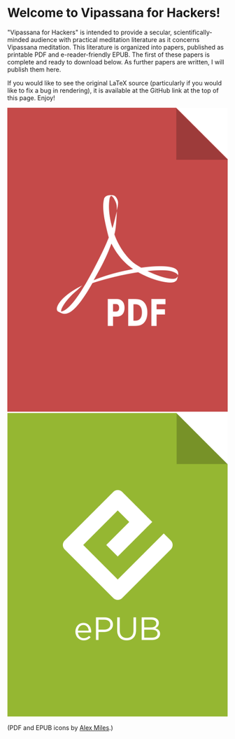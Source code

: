 
# Welcome to Vipassana for Hackers!

"Vipassana for Hackers" is intended to provide a secular, scientifically-minded audience with practical meditation literature as it concerns Vipassana meditation. This literature is organized into papers, published as printable PDF and e-reader-friendly EPUB. The first of these papers is complete and ready to download below. As further papers are written, I will publish them here.

If you would like to see the original LaTeX source (particularly if you would like to fix a bug in rendering), it is available at the GitHub link at the top of this page. Enjoy!

<section>
  <a href="https://github.com/deobald/vipassana-for-hackers/raw/master/vipassana-for-hackers.pdf">
    <img src="pdf.png" alt="Download PDF" />
  </a>
  <a href="https://github.com/deobald/vipassana-for-hackers/raw/master/vipassana-for-hackers.epub">
    <img src="epub.png" alt="Download EPUB" />
  </a>
</section>

(PDF and EPUB icons by [Alex Miles](https://dribbble.com/shots/1250286-PDF-ePub-vector-logos).)
